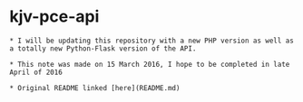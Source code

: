# kjv-pce-api
    * I will be updating this repository with a new PHP version as well as a totally new Python-Flask version of the API.

    * This note was made on 15 March 2016, I hope to be completed in late April of 2016

    * Original README linked [here](README.md)

